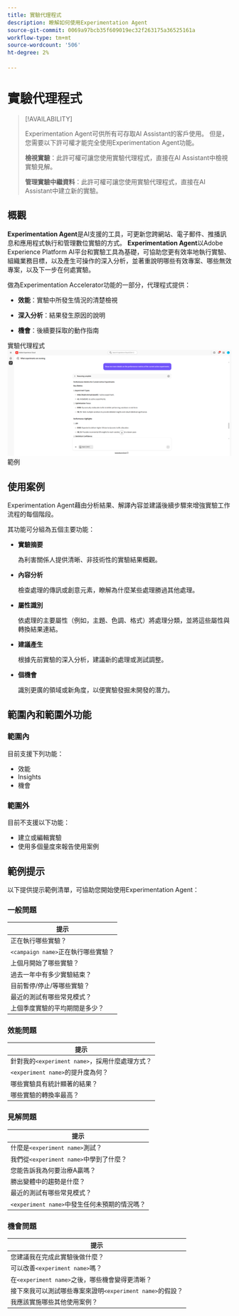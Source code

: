 ```yaml
---
title: 實驗代理程式
description: 瞭解如何使用Experimentation Agent
source-git-commit: 0069a97bcb35f609019ec32f263175a36525161a
workflow-type: tm+mt
source-wordcount: '506'
ht-degree: 2%

---
```


# 實驗代理程式

>[!AVAILABILITY]
>
>Experimentation Agent可供所有可存取AI Assistant的客戶使用。 但是，您需要以下許可權才能完全使用Experimentation Agent功能。
>
>**檢視實驗**：此許可權可讓您使用實驗代理程式，直接在AI Assistant中檢視實驗見解。
>
>**管理實驗中繼資料**：此許可權可讓您使用實驗代理程式，直接在AI Assistant中建立新的實驗。

## 概觀

**Experimentation Agent**&#x200B;是AI支援的工具，可更新您跨網站、電子郵件、推播訊息和應用程式執行和管理數位實驗的方式。 **Experimentation Agent**&#x200B;以Adobe Experience Platform AI平台和實驗工具為基礎，可協助您更有效率地執行實驗、組織業務目標，以及產生可操作的深入分析，並著重說明哪些有效專案、哪些無效專案，以及下一步在何處實驗。

做為Experimentation Accelerator功能的一部分，代理程式提供：

* **效能**：實驗中所發生情況的清楚檢視

* **深入分析**：結果發生原因的說明

* **機會**：後續要採取的動作指南

實驗代理程式![的](./images/experiment/experiment-agent.png)範例

## 使用案例

Experimentation Agent藉由分析結果、解譯內容並建議後續步驟來增強實驗工作流程的每個階段。

其功能可分組為五個主要功能：

* **實驗摘要**

  為利害關係人提供清晰、非技術性的實驗結果概觀。

* **內容分析**

  檢查處理的傳訊或創意元素，瞭解為什麼某些處理勝過其他處理。

* **屬性識別**

  依處理的主要屬性（例如，主題、色調、格式）將處理分類，並將這些屬性與轉換結果連結。

* **建議產生**

  根據先前實驗的深入分析，建議新的處理或測試調整。

* **個機會**

  識別更廣的領域或新角度，以便實驗發掘未開發的潛力。

## 範圍內和範圍外功能

### **範圍內**

目前支援下列功能：

* 效能
* Insights
* 機會

### **範圍外**

目前不支援以下功能：

* 建立或編輯實驗
* 使用多個量度來報告使用案例

## 範例提示

以下提供提示範例清單，可協助您開始使用Experimentation Agent：

### 一般問題

| 提示 |
|-|
| 正在執行哪些實驗？ |
| `<campaign name>`正在執行哪些實驗？ |
| 上個月開始了哪些實驗？ |
| 過去一年中有多少實驗結束？ |
| 目前暫停/停止/等哪些實驗？ |
| 最近的測試有哪些常見模式？ |
| 上個季度實驗的平均期間是多少？ |

### 效能問題

| 提示 |
|-|
| 針對我的`<experiment name>`，採用什麼處理方式？ |
| `<experiment name>`的提升度為何？ |
| 哪些實驗具有統計顯著的結果？ |
| 哪些實驗的轉換率最高？ |

### 見解問題

| 提示 |
|-|
| 什麼是`<experiment name>`測試？ |
| 我們從`<experiment name>`中學到了什麼？ |
| 您能告訴我為何要治療A贏嗎？ |
| 勝出變體中的趨勢是什麼？ |
| 最近的測試有哪些常見模式？ |
| `<experiment name>`中發生任何未預期的情況嗎？ |

### 機會問題

| 提示 |
|-|
| 您建議我在完成此實驗後做什麼？ |
| 可以改善`<experiment name>`嗎？ |
| 在`<experiment name>`之後，哪些機會變得更清晰？ |
| 接下來我可以測試哪些專案來證明`<experiment name>`的假設？ |
| 我應該實施哪些其他使用案例？ |

